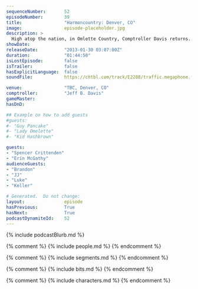 ```yaml
---
sequenceNumber:       52
episodeNumber:        39
title:                "Harmoncountry: Denver, CO"
image:                episode-placeholder.jpg
description: >
  High atop the nation, in Omlette Country, Comptroller Davis returns. Topics include cheese sticks, sports, beat boxing, dungeons, dragons and crazy people.
showDate:             
releaseDate:          "2013-01-30 03:07:00Z"
duration:             "01:44:58"
isLostEpisode:        false
isTrailer:            false
hasExplicitLanguage:  false
soundFile:            https://chtbl.com/track/E2288/traffic.megaphone.fm/STA3534238693.mp3?updated=1554398874

venue:                "TBC, Denver, CO"
comptroller:          "Jeff B. Davis"
gameMaster:           
hasDnD:               

## Example on how to add guests
#guests:
#- "Guy Pancake"
#- "Lady Omelette"
#- "Kid Hashbrown"

guests:
- "Spencer Crittenden"
- "Erin McGathy"
audienceGuests:
- "Brandon"
- "JJ"
- "Luke"
- "Keller"

# Generated.  Do not change:
layout:               episode
hasPrevious:          True
hasNext:              True
podcastDynamiteId:    52
---
```


{% include podcastBlurb.md %}

{% comment %}
{% include people.md %}
{% endcomment %}

{% comment %}
{% include segments.md %}
{% endcomment %}

{% comment %}
{% include bits.md %}
{% endcomment %}

{% comment %}
{% include characters.md %}
{% endcomment %}

